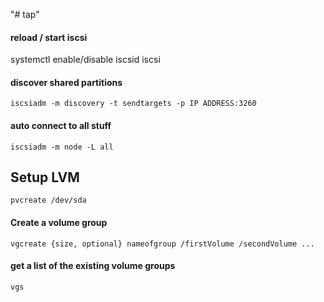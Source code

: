 "# tap" 

#### reload / start iscsi
systemctl enable/disable iscsid iscsi


#### discover shared partitions
```iscsiadm -m discovery -t sendtargets -p IP ADDRESS:3260```
 
#### auto connect to all stuff
```iscsiadm -m node -L all```

## Setup LVM
```pvcreate /dev/sda```

#### Create a volume group
```vgcreate {size, optional} nameofgroup /firstVolume /secondVolume ...```

#### get a list of the existing volume groups
```vgs```
